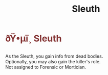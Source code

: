 ﻿---
lang: en-US
title: Sleuth
prev: Silent
next: Spurt
---
# <font color="#843434">ðŸ•µï¸ <b>Sleuth</b></font> <Badge text="Helpful" type="tip" vertical="middle"/>

As the Sleuth, you gain info from dead bodies.<br>
Optionally, you may also gain the killer's role.<br>
Not assigned to Forensic or Mortician.
